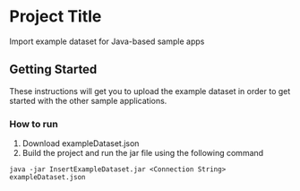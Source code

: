 # Project Title

Import example dataset for Java-based sample apps

## Getting Started

These instructions will get you to upload the example dataset in order to get started with the other sample applications. 

### How to run

1. Download exampleDataset.json
2. Build the project and run the jar file using the following command

```
java -jar InsertExampleDataset.jar <Connection String> exampleDataset.json
```
